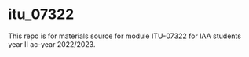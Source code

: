 # itu_07322
This repo is for materials source for module ITU-07322 for IAA students year II ac-year 2022/2023.

